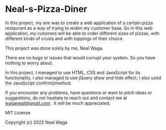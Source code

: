 # Neal-s-Pizza-Diner

In this project, my aim was to create a web application of a certain pizza restaurant as a way of trying to widen my customer base.
So in this web application, my cutomers will be able to order different sizes of pizzas, with different kinds of crusts and with toppings of their choice.

This project was done solely by me, Neal Waga.

There are no bugs or issues that would corrupt your system. So you have nothing to worry about.

In this project, I managed to use HTML, CSS and JavaScript for its functionality. 
I also managed to use jQuery show and hide effect.
I also used the JavaScript confirm()method.

If you encounter any problems, have questions or want to pitch ideas or suggestions, do not hesitate to reach out and contact me at waganeal@gmail.com .
It will be much appreciated.

MIT License

Copyright (c) 2022 Neal Waga
